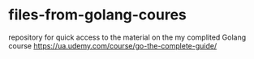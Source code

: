 # files-from-golang-coures
 repository for quick access to the material on the my complited Golang course https://ua.udemy.com/course/go-the-complete-guide/
